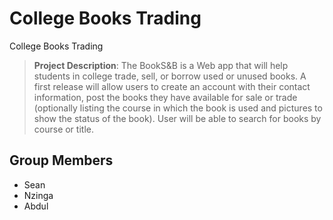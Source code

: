 # College Books Trading
College Books Trading

> **Project Description**: The BookS&B is a Web app that will help students in college trade, sell, or borrow used or unused  books. A first release will allow users to create an account with their contact information, post the books they have available for sale or trade (optionally listing the course in which the book is used and pictures to show the status of the book). User will be able to search for books by course or title. 

## Group Members
- Sean 
- Nzinga 
- Abdul 
